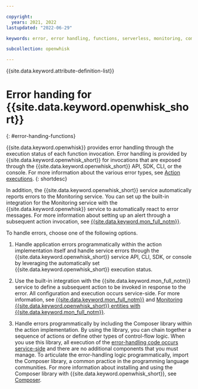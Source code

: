 ```yaml
---

copyright:
  years: 2021, 2022
lastupdated: "2022-06-29"

keywords: error, error handling, functions, serverless, monitoring, composer

subcollection: openwhisk

---
```


{{site.data.keyword.attribute-definition-list}}


# Error handing for {{site.data.keyword.openwhisk_short}}
{: #error-handing-functions}

{{site.data.keyword.openwhisk}} provides error handling through the execution status of each function invocation. Error handling is provided by {{site.data.keyword.openwhisk_short}} for invocations that are exposed through the {{site.data.keyword.openwhisk_short}} API, SDK, CLI, or the console. For more information about the various error types, see  [Action executions](/docs/openwhisk?topic=openwhisk-limits#limits_exec).
{: shortdesc}

In addition, the {{site.data.keyword.openwhisk_short}} service automatically reports errors to the Monitoring service. You can set up the built-in integration for the Monitoring service with the {{site.data.keyword.openwhisk}} service to automatically react to error messages. For more information about setting up an alert through a subsequent action invocation, see [{{site.data.keyword.mon_full_notm}}](/docs/openwhisk?topic=openwhisk-alerts-notify).

To handle errors, choose one of the following options.

1. Handle application errors programmatically within the action implementation itself and handle service errors through the {{site.data.keyword.openwhisk_short}} service API, CLI, SDK, or console by leveraging the automatically set {{site.data.keyword.openwhisk_short}} execution status.

2. Use the built-in integration with the {{site.data.keyword.mon_full_notm}} service to define a subsequent action to be invoked in response to the error. All configuration and execution occurs service-side. For more information, see [{{site.data.keyword.mon_full_notm}}](/docs/monitoring?topic=monitoring-notifications) and [Monitoring {{site.data.keyword.openwhisk_short}} entities with {{site.data.keyword.mon_full_notm}}](/docs/openwhisk?topic=openwhisk-monitor-functions).

3. Handle errors programmatically by including the Composer library within the action implementation. By using the library, you can chain together a sequence of actions or define other types of control-flow logic. When you use this library, all execution of the [error-handling code occurs service-side](/docs/openwhisk?topic=openwhisk-pkg_composer#error-handling) and there are no additional components that you must manage. To articulate the error-handling logic programmatically, import the Composer library, a common practice in the programming language communities. For more information about installing and using the Composer library with {{site.data.keyword.openwhisk_short}}, see [Composer](/docs/openwhisk?topic=openwhisk-pkg_composer).


